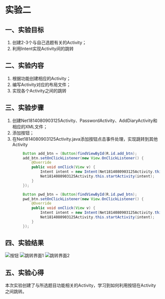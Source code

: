 # 实验二
## 一、实验目标
1. 创建2-3个与自己选题有关的Activity；
2. 利用Intent实现Activity间的跳转

## 二、实验内容
1. 根据功能创建相应的Activity；
2. 编写Activity对应的布局文件；
3. 实现各个Activity之间的跳转

## 三、实验步骤
1. 创建Net1814080903125Activity、PasswordActivity、AddDiaryActivity和相应的XML文件；
2. 添加按钮；
3. 在Net1814080903125Activity.java添加按钮点击事件处理，实现跳转到其他Activity
```java
        Button add_btn = (Button)findViewById(R.id.add_btn);
        add_btn.setOnClickListener(new View.OnClickListener() {
            @Override
            public void onClick(View v) {
                Intent intent = new Intent(Net1814080903125Activity.this, AddDiaryActivity.class);
                Net1814080903125Activity.this.startActivity(intent);
            }
        });

        Button pwd_btn = (Button)findViewById(R.id.pwd_btn);
        pwd_btn.setOnClickListener(new View.OnClickListener() {
            @Override
            public void onClick(View v) {
                Intent intent = new Intent(Net1814080903125Activity.this, PasswordActivity.class);
                Net1814080903125Activity.this.startActivity(intent);
            }
        });
```

## 四、实验结果
![按钮](https://github.com/zkw55/android-labs-2020/blob/master/students/net1814080903125/lab1(1).png)
![跳转界面1](https://github.com/zkw55/android-labs-2020/blob/master/students/net1814080903125/lab2(1).png)
![跳转界面2](https://github.com/zkw55/android-labs-2020/blob/master/students/net1814080903125/lab2(2).png)

## 五、实验心得
本次实验创建了与所选题目功能相关的Activity，学习到如何利用按钮在Activity之间跳转。
